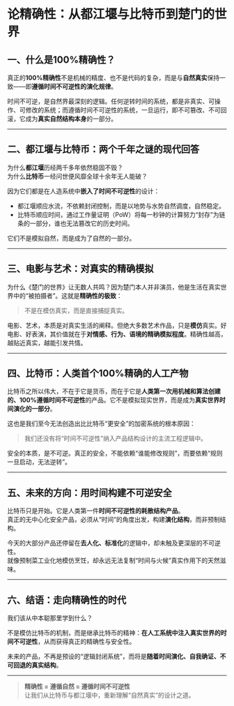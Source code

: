 # 论精确性：从都江堰与比特币到楚门的世界

## 一、什么是100%精确性？

真正的**100%精确性**不是机械的精度、也不是代码的复杂，而是与**自然真实**保持一致——即**遵循时间不可逆性的演化规律**。

时间不可逆，是自然界最深刻的逻辑。任何逆转时间的系统，都是非真实、可操作、可修改的系统；而遵循时间不可逆性的系统，一旦运行，即不可篡改、不可回滚，它成为**真实自然结构本身**的一部分。

---

## 二、都江堰与比特币：两个千年之谜的现代回答

为什么**都江堰**历经两千多年依然稳固不毁？  
为什么**比特币**一经问世便风靡全球十余年无人能破？

因为它们都是在人造系统中**嵌入了时间不可逆性**的设计：  
- 都江堰顺应水流，不依赖封闭控制，而是以地势与水势自然调度，自然稳定。  
- 比特币顺应时间，通过工作量证明（PoW）将每一秒钟的计算努力“封存”为链条的一部分，谁也无法篡改它的历史时间。

它们不是模拟自然，而是成为了自然的一部分。

---

## 三、电影与艺术：对真实的精确模拟

为什么《楚门的世界》让无数人共鸣？因为楚门本人并非演员，他是生活在真实世界中的“被拍摄者”。这就是**精确性的极致**：  
> 不是在模仿真实，而是直接捕捉真实。

电影、艺术，本质是对真实生活的阐释。但绝大多数艺术作品，只是**模仿**真实。好电影、好表演，其价值就在于**对情感、行为、语境的精确模拟程度**。精确性越高，越贴近真实，越能引发共情。

---

## 四、比特币：人类首个100%精确的人工产物

比特币之所以伟大，不在于它是货币，而在于它是**人类第一次用机械和算法创建的、100%遵循时间不可逆性**的产品。它不是模拟现实世界，而是成为**真实世界时间演化的一部分**。

这也是我们至今无法创造出比比特币“更安全”的加密系统的根本原因：  
> 我们还没有将“时间不可逆性”纳入产品结构设计的主流工程逻辑中。

安全的本质，是不可逆。真正的安全，不能依赖“谁能修改规则”，而要依赖“规则一旦启动，无法逆转”。

---

## 五、未来的方向：用时间构建不可逆安全

比特币只是开始。它是人类第一件**时间不可逆性的耗散结构产品**。  
真正的无中心化安全产品，必须从“时间”的角度出发，构建**演化结构**，而非预制结构。

今天的大部分产品还停留在**去人化、标准化**的逻辑中，却未触及更深层的不可逆性。  
就像预制菜工业化地模仿烹饪，却永远无法复制“时间与火候”真实作用下的天然滋味。

---

## 六、结语：走向精确性的时代

我们该从中本聪那里学到什么？

不是模仿比特币的机制，而是继承比特币的精神：**在人工系统中注入真实世界的时间不可逆性**，从而获得真正的精确性与安全性。

未来的产品，不再是预设的“逻辑封闭系统”，而将是**随着时间演化、自我确证、不可回退的真实结构**。

---

> **精确性 = 遵循自然 = 遵循时间不可逆性**  
> 让我们从比特币与都江堰中，重新理解“自然真实”的设计之道。
